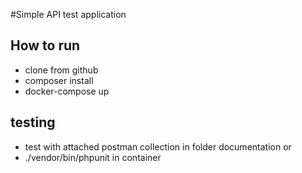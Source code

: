 #Simple API test application

## How to run
- clone from github
- composer install
- docker-compose up

## testing
- test with attached postman collection in folder documentation
or
- ./vendor/bin/phpunit in container
